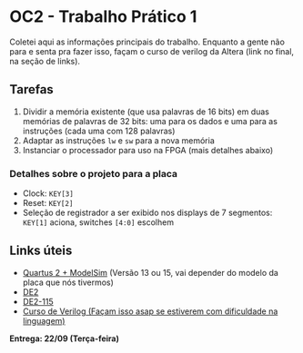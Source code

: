 OC2 - Trabalho Prático 1
========================

Coletei aqui as informações principais do trabalho. Enquanto a gente não para e senta pra fazer isso, façam o curso de verilog da Altera (link no final, na seção de links).

Tarefas
-------

1. Dividir a memória existente (que usa palavras de 16 bits) em duas memórias de palavras de 32 bits: uma para os dados e uma para as instruções (cada uma com 128 palavras)
2. Adaptar as instruções `lw` e `sw` para a nova memória
3. Instanciar o processador para uso na FPGA (mais detalhes abaixo)

### Detalhes sobre o projeto para a placa ###

- Clock: `KEY[3]`
- Reset: `KEY[2]`
- Seleção de registrador a ser exibido nos displays de 7 segmentos: `KEY[1]` aciona, switches `[4:0]` escolhem

Links úteis
-----------

- [Quartus 2 + ModelSim](http://dl.altera.com) (Versão 13 ou 15, vai depender do modelo da placa que nós tivermos)
- [DE2](http://wl.altera.com/education/univ/materials/boards/de2/unv-de2-board.html)
- [DE2-115](http://wl.altera.com/education/univ/materials/boards/de2-115/)
- [Curso de Verilog \(Façam isso asap se estiverem com dificuldade na linguagem\)](http://wl.altera.com/education/training/courses/OHDL1120)

**Entrega: 22/09 (Terça-feira)**
